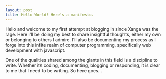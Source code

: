 ```yaml
---
layout: post
title: Hello World! Here's a manifesto.
---
```


Hello and welcome to my first attempt at blogging in since Xanga was the rage. Here I'll be doing my best to share insightful thoughts, either my own or belonging to others I admire. I'll also be documenting my process as I forge into this infite realm of computer programming, specifically web development with javascript.


One of the qualities shared among the giants in this field is a discipline to write. Whether its coding, documenting, blogging or responding, it is clear to me that I need to be writing. So here goes...
